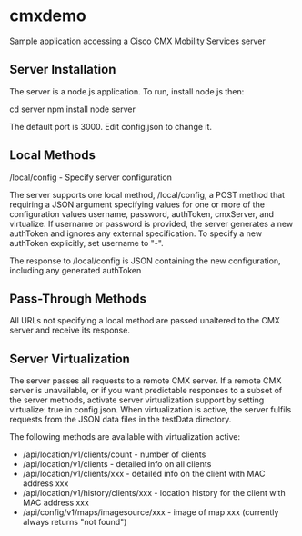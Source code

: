 # cmxdemo
Sample application accessing a Cisco CMX Mobility Services server

## Server Installation

The server is a node.js application.  To run, install node.js then:

cd server
npm install
node server

The default port is 3000.  Edit config.json to change it.

## Local Methods
/local/config - Specify server configuration

The server supports one local method, /local/config, a POST method that
requiring a JSON argument specifying values for one or more of the
configuration values username, password, authToken, cmxServer, and virtualize.
If username or password is provided, the server generates a new authToken
and ignores any external specification.  To specify a new authToken explicitly,
set username to "-".

The response to /local/config is JSON containing the new configuration,
including any generated authToken

## Pass-Through Methods
All URLs not specifying a local method are passed unaltered to the
CMX server and receive its response.

## Server Virtualization
The server passes all requests to a remote CMX server.  If a remote CMX
server is unavailable, or if you want predictable responses to a subset of
the server methods, activate server virtualization support by setting
virtualize: true in config.json.  When virtualization is active, the server
fulfils requests from the JSON data files in the testData directory.  

The following methods are available with virtualization active:

* /api/location/v1/clients/count       - number of clients
* /api/location/v1/clients             - detailed info on all clients
* /api/location/v1/clients/xxx         - detailed info on the client with MAC address xxx
* /api/location/v1/history/clients/xxx - location history for the client with MAC address xxx
* /api/config/v1/maps/imagesource/xxx  - image of map xxx (currently always returns "not found")

